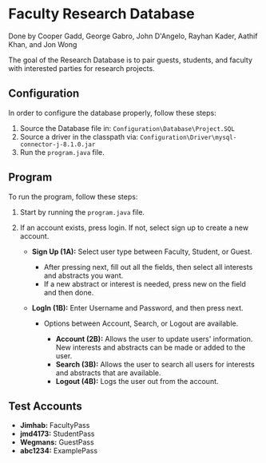 # Faculty Research Database

Done by Cooper Gadd, George Gabro, John D'Angelo, Rayhan Kader, Aathif Khan, and Jon Wong

The goal of the Research Database is to pair guests, students, and faculty with interested parties for research projects.

## Configuration

In order to configure the database properly, follow these steps:

1. Source the Database file in: `Configuration\Database\Project.SQL`
2. Source a driver in the classpath via: `Configuration\Driver\mysql-connector-j-8.1.0.jar`
3. Run the `program.java` file.

## Program

To run the program, follow these steps:

1. Start by running the `program.java` file.
2. If an account exists, press login. If not, select sign up to create a new account.

   - **Sign Up (1A):** Select user type between Faculty, Student, or Guest.
     - After pressing next, fill out all the fields, then select all interests and abstracts you want.
     - If a new abstract or interest is needed, press new on the field and then done.

   - **LogIn (1B):** Enter Username and Password, and then press next.
     - Options between Account, Search, or Logout are available.

       - **Account (2B):** Allows the user to update users' information. New interests and abstracts can be made or added to the user.
       - **Search (3B):** Allows the user to search all users for interests and abstracts that are available.
       - **Logout (4B):** Logs the user out from the account.

## Test Accounts

- **Jimhab:** FacultyPass
- **jmd4173:** StudentPass
- **Wegmans:** GuestPass
- **abc1234:** ExamplePass
